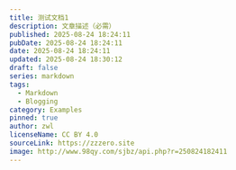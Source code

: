 ```yaml
---
title: 测试文档1
description: 文章描述（必需）
published: 2025-08-24 18:24:11
pubDate: 2025-08-24 18:24:11
date: 2025-08-24 18:24:11
updated: 2025-08-24 18:30:12
draft: false
series: markdown
tags:
  - Markdown
  - Blogging
category: Examples
pinned: true
author: zwl
licenseName: CC BY 4.0
sourceLink: https://zzzero.site
image: http://www.98qy.com/sjbz/api.php?r=250824182411
---
```

